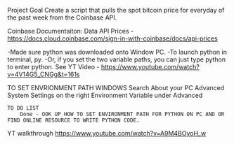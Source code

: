 Project Goal 
Create a script that pulls the spot bitcoin price for everyday of the past week from the Coinbase API.

Coinbase Documentaiton:
Data API Prices - https://docs.cloud.coinbase.com/sign-in-with-coinbase/docs/api-prices

-Made sure python was downloaded onto Window PC.
-To launch python in terminal, py.
-Or, if you set the two variable paths, you can just type python to enter python. See YT Video - https://www.youtube.com/watch?v=4V14G5_CNGg&t=161s 

TO SET ENVRIONMENT PATH
WINDOWS
    Search About your PC
    Advanced System Settings on the right 
    Environment Variable under Advanced

    TO DO LIST
        Done - OOK UP HOW TO SET ENVIRONMENT PATH FOR PYTHON ON PC AND OR FIND ONLINE RESOURCE TO WRITE PYTHON CODE. 

YT walkthrough https://www.youtube.com/watch?v=A9M4BOyoH_w 